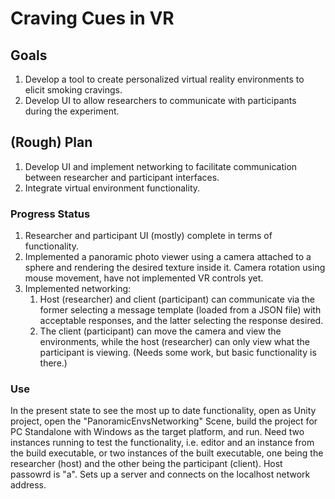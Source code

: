 # Craving Cues in VR

## Goals
1. Develop a tool to create personalized virtual reality environments to elicit smoking cravings.
2. Develop UI to allow researchers to communicate with participants during the experiment.

## (Rough) Plan
1. Develop UI and implement networking to facilitate communication between researcher and participant interfaces.
2. Integrate virtual environment functionality.

### Progress Status
1. Researcher and participant UI (mostly) complete in terms of functionality. 
2. Implemented a panoramic photo viewer using a camera attached to a sphere and rendering the desired texture inside it. Camera rotation using mouse movement, have not implemented VR controls yet.
3. Implemented networking: 
	1. Host (researcher) and client (participant) can communicate via the former selecting a message template (loaded from a JSON file) with acceptable responses, and the latter selecting the response desired.
	2. The client (participant) can move the camera and view the environments, while the host (researcher) can only view what the participant is viewing. (Needs some work, but basic functionality is there.)

### Use
In the present state to see the most up to date functionality, open as Unity project, open the "PanoramicEnvsNetworking" Scene, build the project for PC Standalone with Windows as the target platform, and run. Need two instances running to test the functionality, i.e. editor and an instance from the build executable, or two instances of the built executable, one being the researcher (host) and the other being the participant (client). Host passowrd is "a". Sets up a server and connects on the localhost network address.
